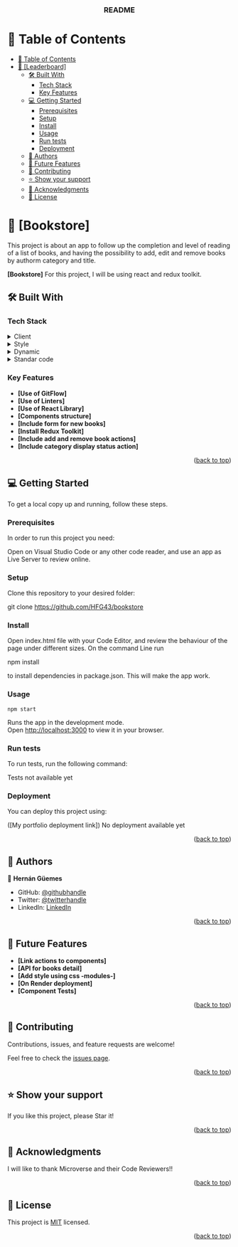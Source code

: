 <a name="readme-top"></a>

<div align="center">
 
<h3><b>README</b></h3>

</div>

# 📗 Table of Contents

- [📗 Table of Contents](#-table-of-contents)
- [📖 \[Leaderboard\] ](#-leaderboard-)
  - [🛠 Built With ](#-built-with-)
    - [Tech Stack ](#tech-stack-)
    - [Key Features ](#key-features-)
  - [💻 Getting Started ](#-getting-started-)
    - [Prerequisites](#prerequisites)
    - [Setup](#setup)
    - [Install](#install)
    - [Usage](#usage)
    - [Run tests](#run-tests)
    - [Deployment](#deployment)
  - [👥 Authors ](#-authors-)
  - [🔭 Future Features ](#-future-features-)
  - [🤝 Contributing ](#-contributing-)
  - [⭐️ Show your support ](#️-show-your-support-)
  - [🙏 Acknowledgments ](#-acknowledgments-)
  - [📝 License ](#-license-)

# 📖 [Bookstore] <a name="about-project"></a>

This project is about an app to follow up the completion and level of reading of a list of books, and having the possibility to add, edit and remove books by authorm category and title.

**[Bookstore]** For this project, I will be using react and redux toolkit.

## 🛠 Built With <a name="built-with"></a>

### Tech Stack <a name="tech-stack"></a>

<details>
  <summary>Client</summary>
  <ul>
    <li><a href="#">HTML</a></li>
  </ul>
</details>

<details>
  <summary>Style</summary>
  <ul>
    <li><a href="#">CSS</a></li>
  </ul>
</details>

<details>
  <summary>Dynamic</summary>
  <ul>
    <li><a href="#">React</a></li>
  </ul>
</details>

<details>
<summary>Standar code</summary>
  <ul>
    <li><a href="#">Linters</a></li>
  </ul>
</details>

### Key Features <a name="key-features"></a>

- **[Use of GitFlow]**
- **[Use of Linters]**
- **[Use of React Library]**
- **[Components structure]**
- **[Include form for new books]**
- **[Install Redux Toolkit]**
- **[Include add and remove book actions]**
- **[Include category display status action]**

<p align="right">(<a href="#readme-top">back to top</a>)</p>

## 💻 Getting Started <a name="getting-started"></a>

To get a local copy up and running, follow these steps.

### Prerequisites

In order to run this project you need:

Open on Visual Studio Code or any other code reader, and use an app as Live Server to review online.

### Setup

Clone this repository to your desired folder:

git clone https://github.com/HFG43/bookstore

### Install

Open index.html file with your Code Editor, and review the behaviour of the page under different sizes.
On the command Line run

npm install

to install dependencies in package.json. This will make the app work.

### Usage

`npm start`

Runs the app in the development mode.\
Open [http://localhost:3000](http://localhost:3000) to view it in your browser.

### Run tests

To run tests, run the following command:

Tests not available yet

### Deployment

You can deploy this project using:

([My portfolio deployment link]) No deployment available yet

<p align="right">(<a href="#readme-top">back to top</a>)</p>

## 👥 Authors <a name="authors"></a>

👤 **Hernán Güemes**

- GitHub: [@githubhandle](https://github.com/HFG43)
- Twitter: [@twitterhandle](https://twitter.com/HFG_43)
- LinkedIn: [LinkedIn](https://www.linkedin.com/in/hern%C3%A1n-g%C3%BCemes-a440591b/)

<p align="right">(<a href="#readme-top">back to top</a>)</p>

## 🔭 Future Features <a name="future-features"></a>

- **[Link actions to components]**
- **[API for books detail]**
- **[Add style using css -modules-]**
- **[On Render deployment]**
- **[Component Tests]**

<p align="right">(<a href="#readme-top">back to top</a>)</p>

## 🤝 Contributing <a name="contributing"></a>

Contributions, issues, and feature requests are welcome!

Feel free to check the [issues page](https://github.com/HFG43/bookstore/issues).

<p align="right">(<a href="#readme-top">back to top</a>)</p>

## ⭐️ Show your support <a name="support"></a>

If you like this project, please Star it!

<p align="right">(<a href="#readme-top">back to top</a>)</p>

## 🙏 Acknowledgments <a name="acknowledgements"></a>

I will like to thank Microverse and their Code Reviewers!!

<p align="right">(<a href="#readme-top">back to top</a>)</p>

## 📝 License <a name="license"></a>

This project is [MIT](./LICENSE) licensed.

<p align="right">(<a href="#readme-top">back to top</a>)</p>